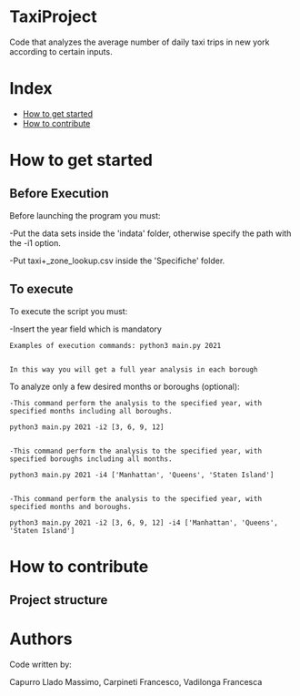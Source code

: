 # TaxiProject
Code that analyzes the average number of daily taxi trips in new york according to certain inputs. 


# Index

- [How to get started](#how-to-get-started)
- [How to contribute](#how-to-contribute)

# How to get started

## Before Execution
Before launching the program you must:


  -Put the data sets inside the 'indata' folder, otherwise specify the path with the -i1 option.
  
  
  -Put taxi+_zone_lookup.csv inside the 'Specifiche' folder.
## To execute
To execute the script you must:

   -Insert the year field which is mandatory
   
   
    Examples of execution commands: python3 main.py 2021
    
    
    In this way you will get a full year analysis in each borough
    
To analyze only a few desired months or boroughs (optional):


    -This command perform the analysis to the specified year, with specified months including all boroughs.
    
    python3 main.py 2021 -i2 [3, 6, 9, 12]
    
    
    -This command perform the analysis to the specified year, with specified boroughs including all months.
    
    python3 main.py 2021 -i4 ['Manhattan', 'Queens', 'Staten Island']
    
    
    -This command perform the analysis to the specified year, with specified months and boroughs.
    
    python3 main.py 2021 -i2 [3, 6, 9, 12] -i4 ['Manhattan', 'Queens', 'Staten Island'] 
    
# How to contribute

## Project structure

# Authors
Code written by:

Capurro Llado Massimo, Carpineti Francesco, Vadilonga Francesca

